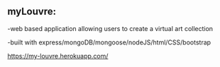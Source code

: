 

## myLouvre:

-web based application allowing users to create a virtual art collection


-built with express/mongoDB/mongoose/nodeJS/html/CSS/bootstrap

https://my-louvre.herokuapp.com/
